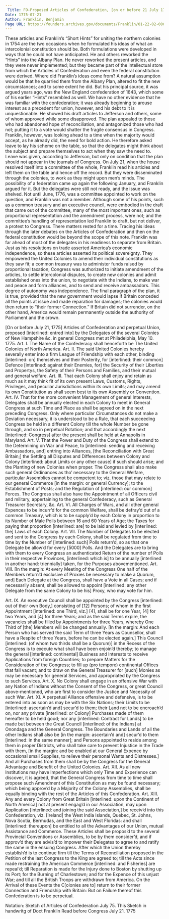 ```yaml
---
 Title: FO-Proposed Articles of Confederation, [on or before 21 July 1775]
Date: 1775-07-21
Author: Franklin, Benjamin
Page URL: https://founders.archives.gov/documents/Franklin/01-22-02-0069
---
```


These articles and Franklin’s “Short Hints” for uniting the northern colonies in 1754 are the two occasions when he formulated his ideas of what an intercolonial constitution should be. Both formulations were developed in ways that he could not have anticipated. He and others reworked the “Hints” into the Albany Plan. He never reworked the present articles, and they were never implemented; but they became part of the intellectual store from which the Articles of Confederation and even the federal constitution were derived. Where did Franklin’s ideas come from? A natural assumption would be that he quarried them from the Albany Plan, altered to fit the new circumstances; and to some extent he did. But his principal source, it was argued years ago, was the New England confederation of 1643, which some of his earlier “Hints” resembled as well. We have no other evidence that he was familiar with the confederation; it was already beginning to arouse interest as a precedent for union, however, and his debt to it is unquestionable.
He showed his draft articles to Jefferson and others, some of whom approved while some disapproved. The plan appealed to those who had abandoned hope of reconciliation, and antagonized those who had not; putting it to a vote would shatter the fragile consensus in Congress. Franklin, however, was looking ahead to a time when the majority would accept, as he already did, the need for bold action. He therefore asked leave to lay his scheme on the table, so that the delegates might think about the subject and prepare themselves to act when they saw the need to. Leave was given, according to Jefferson, but only on condition that the plan should not appear in the journals of Congress. On July 21, when the house resolved itself into a committee of the whole, Franklin read his articles and left them on the table and hence off the record. But they were disseminated through the colonies, to work as they might upon men’s minds.
The possibility of a federation came up again the following January, and Franklin argued for it. But the delegates were still not ready, and the issue was shelved. Not until June, 1776, was a committee appointed to work on the question, and Franklin was not a member. Although some of his points, such as a common treasury and an executive council, were embodied in the draft that came out of the committee, many of the most important ones, such as proportional representation and the amendment process, were not; and the committee’s handling of representation led Franklin to draft, but not deliver, a protest to Congress. There matters rested for a time. Tracing his ideas through the later debates on the Articles of Confederation and then on the federal constitution would be beyond the scope of this note.
Franklin was far ahead of most of the delegates in his readiness to separate from Britain. Just as his resolutions on trade asserted America’s economic independence, so these articles asserted its political sovereignty. They empowered the United Colonies to amend their individual constitutions as they saw fit; a common treasury was to administer funds raised by proportional taxation; Congress was authorized to initiate amendment of the articles, to settle intercolonial disputes, to create new colonies and admit established ones into the union, to negotiate with the Indians, to make war and peace and form alliances, and to send and receive ambassadors. This degree of autonomy was independence. The final paragraph of the plan, it is true, provided that the new government would lapse if Britain conceded all the points at issue and made reparation for damages; the colonies would then return to “their former Connection.” If Britain did not surrender, on the other hand, America would remain permanently outside the authority of Parliament and the crown.
 
[On or before July 21, 1775]
Articles of Confederation and perpetual Union, proposed [interlined: entred into] by the Delegates of the several Colonies of New Hampshire &c. in general Congress met at Philadelphia, May 10. 1775.
Art. I. The Name of the Confederacy shall henceforth be The United Colonies of North America.
Art. II. The said United Colonies hereby severally enter into a firm League of Friendship with each other, binding [interlined: on] themselves and their Posterity, for [interlined: their common] Defence [interlined: against their Enemies, for] the Security of their Liberties and Propertys, the Safety of their Persons and Families, and their mutual and general welfare.
Art. III. That each Colony shall enjoy and retain as much as it may think fit of its own present Laws, Customs, Rights, Privileges, and peculiar Jurisdictions within its own Limits; and may amend its own Constitution as shall seem best to its own Assembly or Convention.
Art. IV. That for the more convenient Management of general Interests, Delegates shall be annually elected in each Colony to meet in General Congress at such Time and Place as shall be agreed on in the next preceding Congress. Only where particular Circumstances do not make a Deviation necessary, it is understood to be a Rule, that each succeeding Congress be held in a different Colony till the whole Number be gone through, and so in perpetual Rotation; and that accordingly the next [interlined: Congress] after the present shall be held at Annapolis in Maryland.
Art. V. That the Power and Duty of the Congress shall extend to the Determining on War and Peace, to [interlined: sending and receiving Ambassadors, and] entring into Alliances, [the Reconciliation with Great Britain;] the Settling all Disputes and Differences between Colony and Colony [interlined: about Limits or any other cause] if such should arise; and the Planting of new Colonies when proper. The Congress shall also make such general Ordinances as tho’ necessary to the General Welfare, particular Assemblies cannot be competent to; viz. those that may relate to our general Commerce [in the margin: or general Currency]; to the Establishment of Posts; and the Regulation of [interlined: our common] Forces. The Congress shall also have the Appointment of all Officers civil and military, appertaining to the general Confederacy, such as General Treasurer Secretary, &c.
Art. VI. All Charges of Wars, and all other general Expences to be incurr’d for the common Welfare, shall be defray’d out of a common Treasury, which is to be supply’d by each Colony in proportion to its Number of Male Polls between 16 and 60 Years of Age; the Taxes for paying that proportion [interlined: are] to be laid and levied by [interlined: the] Laws of each Colony.
Art. VII. The Number of Delegates to be elected and sent to the Congress by each Colony, shall be regulated from time to time by the Number of [interlined: such] Polls return’d, so as that one Delegate be allow’d for every [5000] Polls. And the Delegates are to bring with them to every Congress an authenticated Return of the number of Polls in their respective Provinces, [interlined: which is] to be annually [interlined in another hand: triennially] taken, for the Purposes abovementioned.
Art. VIII. [In the margin: At every Meeting of the Congress One half of the Members return’d exclusive of Proxies be necessary to make a Quorum, and] Each Delegate at the Congress, shall have a Vote in all Cases; and if necessarily absent, shall be allowed to appoint [interlined: any other Delegate from the same Colony to be his] Proxy, who may vote for him.

Art. IX. An executive Council shall be appointed by the Congress [interlined: out of their own Body,] consisting of [12] Persons; of whom in the first Appointment [interlined: one Third, viz.] [4], shall be for one Year, [4] for two Years, and [4] for three Years; and as the said Terms expire, the vacancies shall be filled by Appointments for three Years, whereby One Third of [the] Members will be changed annually. [In the margin: And each Person who has served the said Term of three Years as Counsellor, shall have a Respite of three Years, before he can be elected again.] This Council [interlined: (of whom two thirds shall be a Quorum)] in the Recess of the Congress is to execute what shall have been enjoin’d thereby; to manage the general [interlined: continental] Business and Interests to receive Applications from foreign Countries; to prepare Matters for the Consideration of the Congress; to fill up (pro tempore) continental Offices that fall vacant; and to draw on the General Treasurer for [such] Monies as may be necessary for general Services, and appropriated by the Congress to such Services.
Art. X. No Colony shall engage in an offensive War with any Nation of Indians without the Consent of the Congress, or great Council above-mentioned, who are first to consider the Justice and Necessity of such War.
Art. XI. A perpetual Alliance offensive and defensive, is to be entered into as soon as may be with the Six Nations; their Limits to be [interlined: ascertain’d and] secur’d to them; their Land not to be encroach’d on, nor any private [interlined: or Colony] Purchases made of them hereafter to be held good; nor any [interlined: Contract for Lands] to be made but between the Great Council [interlined: of the Indians] at Onondaga and the General Congress. The Boundaries and Lands of all the other Indians shall also be [in the margin: ascertain’d and] secur’d to them [interlined: in the same manner]; and Persons appointed to reside among them in proper Districts, who shall take care to prevent Injustice in the Trade with them, [in the margin: and be enabled at our General Expence by occasional small Supplies, to relieve their personal Wants and Distresses.] And all Purchases from them shall be by the Congress for the General Advantage and Benefit of the United Colonies.
Art. XII. As all new Institutions may have Imperfections which only Time and Experience can discover, it is agreed, that the General Congress from time to time shall propose such Amendment of this Constitution as may be found necessary; which being approv’d by a Majority of the Colony Assemblies, shall be equally binding with the rest of the Articles of this Confederation.
Art. XIII. Any and every Colony from Great Britain [interlined: upon the Continent of North America] not at present engag’d in our Association, may upon Application [interlined: and joining the said Association,] be receiv’d into this Confederation, viz. [Ireland] the West India Islands, Quebec, St. Johns, Nova Scotia, Bermudas, and the East and West Floridas: and shall [interlined: thereupon] be entitled to all the Advantages of our Union, mutual Assistance and Commerce.
These Articles shall be propos’d to the several Provincial Conventions or Assemblies, to be by them consider’d, and if approv’d they are advis’d to impower their Delegates to agree to and ratify the same in the ensuing Congress. After which the Union thereby establish’d is to continue firm till the Terms of Reconciliation proposed in the Petition of the last Congress to the King are agreed to; till the Acts since made restraining the American Commerce [interlined: and Fisheries] are repeal’d; till Reparation is made for the Injury done to Boston by shutting up its Port; for the Burning of Charlestown; and for the Expence of this unjust War; and till all the British Troops are withdrawn from America. On the Arrival of these Events the C[olonies are to] return to their former Connection and Friendship with Britain: But on Failure thereof this Confederation is to be perpetual.
 
Notation: Sketch of Articles of Confederation July 75. This Sketch in handwritg of Doct Franklin
Read before Congress July 21. 1775

